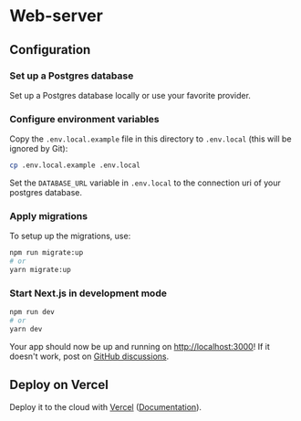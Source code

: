 # Web-server

## Configuration

### Set up a Postgres database

Set up a Postgres database locally or use your favorite provider.

### Configure environment variables

Copy the `.env.local.example` file in this directory to `.env.local` (this will be ignored by Git):

```bash
cp .env.local.example .env.local
```

Set the `DATABASE_URL` variable in `.env.local` to the connection uri of your postgres database.

### Apply migrations

To setup up the migrations, use:

```bash
npm run migrate:up
# or
yarn migrate:up
```

### Start Next.js in development mode

```bash
npm run dev
# or
yarn dev
```

Your app should now be up and running on [http://localhost:3000](http://localhost:3000)! If it doesn't work, post on [GitHub discussions](https://github.com/vercel/next.js/discussions).

## Deploy on Vercel

Deploy it to the cloud with [Vercel](https://vercel.com/new?utm_source=github&utm_medium=readme&utm_campaign=next-example) ([Documentation](https://nextjs.org/docs/deployment)).
